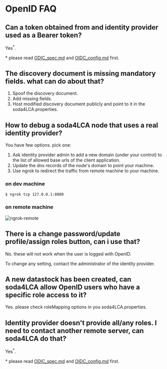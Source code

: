 # OpenID FAQ

## Can a token obtained from and identity provider used as a Bearer token?

Yes<sup>*</sup>.

\* please read [ODIC_spec.md](./OIDC_spec) and [OIDC_config.md](./OIDC_config) first. 

## The discovery document is missing mandatory fields. what can do about that?

1. Spoof the discovery document.
2. Add missing fields.
3. Host modified discovery document publicly and point to it in the soda4LCA.properties.

## How to debug a soda4LCA node that uses a real identity provider?

You have few options. pick one:

1. Ask identity provider admin to add a new domain (under your control) to the list of allowed base urls of the client application. 
2. Update the dns records of the node's domain to point your machine.
3. Use ngrok to redirect the traffic from remote machine to your machine.

### on dev machine

```bash
$ ngrok tcp 127.0.0.1:8080
```

### on remote machine

![ngrok-remote](https://user-images.githubusercontent.com/1815268/156939565-97eca1e8-99ff-4039-a6f1-b06d9e8e5bd9.png)


## There is a change password/update profile/assign roles button, can i use that?

No. these will not work when the user is logged with OpenID.

To change any setting, contact the administrator of the identity provider.

## A new datastock has been created, can soda4LCA allow OpenID users who have a specific role access to it?

Yes. please check roleMapping options in you soda4LCA.properties.

## Identity provider doesn't provide all/any roles. I need to contact another remote server, can soda4LCA do that?

Yes<sup>*</sup>.

\* please read [ODIC_spec.md](./OIDC_spec) and [OIDC_config.md](./OIDC_config) first.